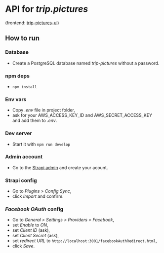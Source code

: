 # API for *trip.pictures*

(frontend: [trip-pictures-ui](https://github.com/martpet/trip-pictures-ui))

## How to run

### Database
- Create a PostgreSQL database named *trip-pictures* without a password.

### npm deps
- `npm install`

### Env vars
- Copy *.env* file in project folder,
- ask for your AWS_ACCESS_KEY_ID and AWS_SECRET_ACCESS_KEY and add them to *.env*.

### Dev server
- Start it with `npm run develop`

### Admin account
- Go to the [Strapi admin](http://localhost:1337/admin) and create your acount.

### Strapi config
- Go to *Plugins > Config Sync*,
- click *Import* and confirm.

### *Facebook OAuth* config
- Go to *General > Settings > Providers > Facebook*,
- set *Enable* to *ON*,
- set *Client ID* (ask),
- set *Client Secret* (ask),
- set *redirect URL* to `http://localhost:3001/facebookAuthRedirect.html`,
- click *Save*.
